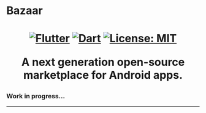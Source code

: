 <p align="center">
<h1>Bazaar<h1/>
</p>

<p align="center">
<a href="https://flutter.dev/"><img src="https://img.shields.io/badge/Flutter-%2302569B.svg?style=flat&logo=Flutter&logoColor=white" alt="Flutter"></a>
<a href="https://http://dart.dev/"><img src="https://img.shields.io/badge/dart-%230175C2.svg?style=flat&logo=dart&logoColor=white" alt="Dart"></a>
<a href="https://opensource.org/licenses/MIT"><img src="https://img.shields.io/badge/license-MIT-purple.svg" alt="License: MIT"></a>
</p>

<p align="center">
A next generation open-source marketplace for Android apps. 
</p>

### Work in progress...
---
